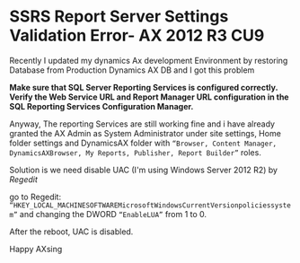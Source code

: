 # SSRS Report Server Settings Validation Error- AX 2012 R3 CU9


Recently I updated my dynamics Ax development Environment by restoring Database from Production Dynamics AX DB and I got this problem 

**Make sure that SQL Server Reporting Services is configured correctly. Verify the Web Service URL and Report Manager URL configuration in the SQL Reporting Services Configuration Manager.**

Anyway, The reporting Services are still working fine and i have already granted the AX Admin as System Administrator under site settings, Home folder settings and DynamicsAX folder with `“Browser, Content Manager, DynamicsAXBrowser, My Reports, Publisher, Report Builder”` roles.


Solution is we need disable UAC (I'm using Windows Server 2012 R2) by *Regedit*


go to Regedit: `“HKEY_LOCAL_MACHINESOFTWAREMicrosoftWindowsCurrentVersionpoliciessystem”` and changing the DWORD `“EnableLUA”` from 1 to 0.


After the reboot, UAC is disabled.

Happy AXsing
